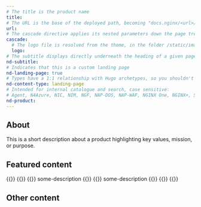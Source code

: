```yaml
---
# The title is the product name
title: 
# The URL is the base of the deployed path, becoming "docs.nginx/<url>/<other-pages>"
url: 
# The cascade directive applies its nested parameters down the page tree until overwritten
cascade:
  # The logo file is resolved from the theme, in the folder /static/images/icons/
  logo:
# The subtitle displays directly underneath the heading of a given page
nd-subtitle: 
# Indicates that this is a custom landing page
nd-landing-page: true
# Types have a 1:1 relationship with Hugo archetypes, so you shouldn't need to change this
nd-content-type: landing-page
# Intended for internal catalogue and search, case sensitive:
# Agent, N4Azure, NIC, NIM, NGF, NAP-DOS, NAP-WAF, NGINX One, NGINX+, Solutions, Unit
nd-product:
---
```


## About

[//]: # "These are Markdown comments to guide you through document structure. Remove them as you go, as well as any unnecessary sections."
[//]: # "Use underscores for _italics_, and double asterisks for **bold**."
[//]: # "Backticks are for `monospace`, used sparingly and reserved mostly for executable names - they can cause formatting problems. Avoid them in tables: use italics instead."

[//]: # "Give a short 1-2 sentence summary of what the product does and its value to a customer."
This is a short description about a product highlighting key values, mission, or purpose.

## Featured content

[//]: # "Maximum of three cards available to display."
[//]: # "Each card should be less than 10 words for a description."
[//]: # "If more than three cards are placed here, they are not displayed."
[//]: # "If there is one card, it will take full width and be the only card in the row."
[//]: # "If there is two cards, one card will take half width and there will be two cards in a row."
[//]: # "If there is three cards, there will be two rows, where first row has two equal-sized cards, and second row will have a full width card. Can we inversed in order to feature content."
{{<card-layout>}}
  {{<card-section showAsCards="true" isFeaturedSection="true">}}
    {{<card title="<some-title>">}}
      some-description
    {{</card>}}
    {{<card title="<some-title>" titleUrl="<some-url>" icon="<some-lucide-icon>">}}
      some-description
    {{</card>}}
  {{</card-section>}}
{{</card-layout>}}

## Other content 

[//]: # "Provide any sort of additional supporting content you may want customers to see as well (e.g. more cards, diagrams, changelogs, etc.)"